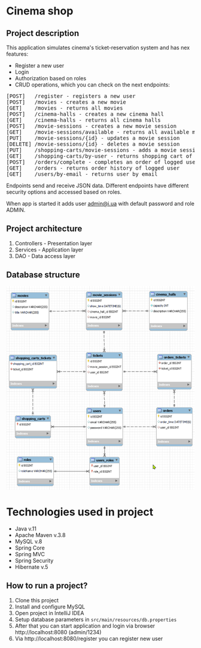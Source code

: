 # Cinema shop

## Project description
This application simulates cinema's ticket-reservation system and has nex features:
- Register a new user
- Login
- Authorization based on roles
- CRUD operations, which you can check on the next endpoints:
<pre>
[POST]   /register - registers a new user
[POST]   /movies - creates a new movie
[GET]    /movies - returns all movies
[POST]   /cinema-halls - creates a new cinema hall
[GET]    /cinema-halls - returns all cinema halls
[POST]   /movie-sessions - creates a new movie session
[GET]    /movie-sessions/available - returns all available movie sessions for the selected movie
[PUT]    /movie-sessions/{id} - updates a movie session
[DELETE] /movie-sessions/{id} - deletes a movie session
[PUT]    /shopping-carts/movie-sessions - adds a movie session to shopping cart of logged user
[GET]    /shopping-carts/by-user - returns shopping cart of logged user
[POST]   /orders/complete - completes an order of logged user
[GET]    /orders - returns order history of logged user
[GET]    /users/by-email - returns user by email
</pre>

Endpoints send and receive JSON data.
Different endpoints have different security options and accessed based on roles. 

When app is started it adds user admin@i.ua with default password and role ADMIN.

## Project architecture
1. Controllers - Presentation layer
2. Services - Application layer
3. DAO - Data access layer

## Database structure
![diagram](database_err_diagram.png)

# Technologies used in project
- Java v.11
- Apache Maven v.3.8
- MySQL v.8
- Spring Core
- Spring MVC
- Spring Security
- Hibernate v.5

## How to run a project?
1. Clone this project
2. Install and configure MySQL
3. Open project in IntelliJ IDEA
4. Setup database parameters in `src/main/resources/db.properties`
5. After that you can start application and login via browser http://localhost:8080 (admin/1234)
6. Via http://localhost:8080/register you can register new user
